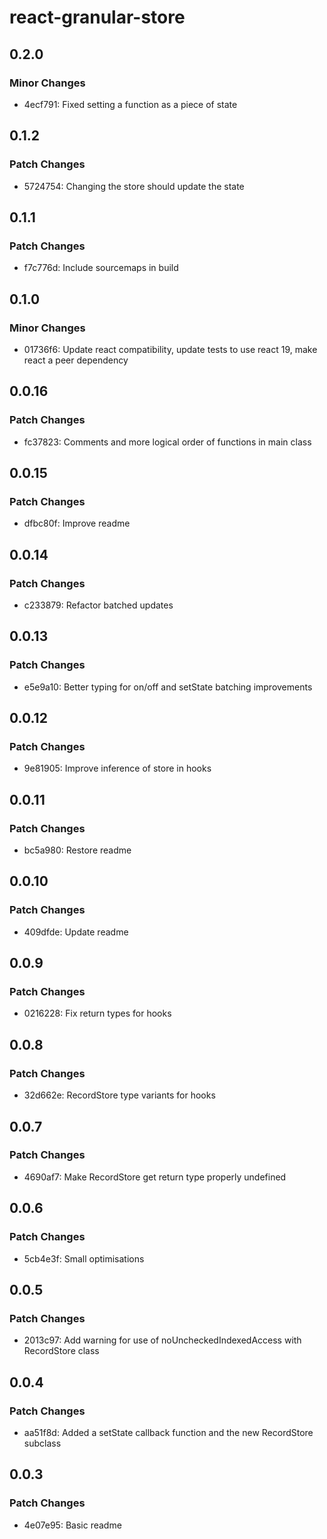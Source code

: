 # react-granular-store

## 0.2.0

### Minor Changes

- 4ecf791: Fixed setting a function as a piece of state

## 0.1.2

### Patch Changes

- 5724754: Changing the store should update the state

## 0.1.1

### Patch Changes

- f7c776d: Include sourcemaps in build

## 0.1.0

### Minor Changes

- 01736f6: Update react compatibility, update tests to use react 19, make react a peer dependency

## 0.0.16

### Patch Changes

- fc37823: Comments and more logical order of functions in main class

## 0.0.15

### Patch Changes

- dfbc80f: Improve readme

## 0.0.14

### Patch Changes

- c233879: Refactor batched updates

## 0.0.13

### Patch Changes

- e5e9a10: Better typing for on/off and setState batching improvements

## 0.0.12

### Patch Changes

- 9e81905: Improve inference of store in hooks

## 0.0.11

### Patch Changes

- bc5a980: Restore readme

## 0.0.10

### Patch Changes

- 409dfde: Update readme

## 0.0.9

### Patch Changes

- 0216228: Fix return types for hooks

## 0.0.8

### Patch Changes

- 32d662e: RecordStore type variants for hooks

## 0.0.7

### Patch Changes

- 4690af7: Make RecordStore get return type properly undefined

## 0.0.6

### Patch Changes

- 5cb4e3f: Small optimisations

## 0.0.5

### Patch Changes

- 2013c97: Add warning for use of noUncheckedIndexedAccess with RecordStore class

## 0.0.4

### Patch Changes

- aa51f8d: Added a setState callback function and the new RecordStore<T> subclass

## 0.0.3

### Patch Changes

- 4e07e95: Basic readme
